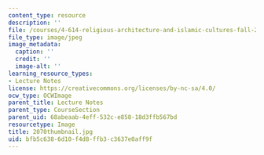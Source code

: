 ```yaml
---
content_type: resource
description: ''
file: /courses/4-614-religious-architecture-and-islamic-cultures-fall-2002/bfb5c6386d10f4d8ffb3c3637e0aff9f_2070thumbnail.jpg
file_type: image/jpeg
image_metadata:
  caption: ''
  credit: ''
  image-alt: ''
learning_resource_types:
- Lecture Notes
license: https://creativecommons.org/licenses/by-nc-sa/4.0/
ocw_type: OCWImage
parent_title: Lecture Notes
parent_type: CourseSection
parent_uid: 68abeaab-4eff-532c-e858-18d3ffb567bd
resourcetype: Image
title: 2070thumbnail.jpg
uid: bfb5c638-6d10-f4d8-ffb3-c3637e0aff9f
---
```

